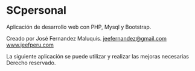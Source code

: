 # SCpersonal
Aplicación de desarrollo web con PHP, Mysql  y Bootstrap.

Creado por José Fernandez Maluquis.
jeefernandez@gmail.com
www.jeefperu.com

La siguiente aplicación se puede utilizar y realizar las mejoras necesarias
Derecho reservado.
